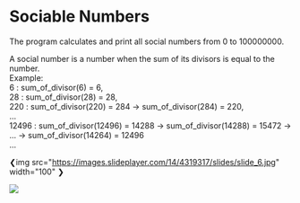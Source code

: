 # Sociable Νumbers
Τhe program calculates and print all social numbers from 0 to 100000000. <br/>

A social number is a number when the sum of its divisors is equal to the number. <br/>
Example: <br/>
         6   : sum_of_divisor(6) = 6, <br/>
         28  : sum_of_divisor(28) = 28, <br/>
         220 : sum_of_divisor(220) = 284 ->  sum_of_divisor(284) = 220, <br/>
         ... <br/>
         12496 : sum_of_divisor(12496) = 14288 -> sum_of_divisor(14288) = 15472 -> ... -> sum_of_divisor(14264) = 12496 <br/>
         ... <br/>
 
 
 ❮img src="https://images.slideplayer.com/14/4319317/slides/slide_6.jpg" width="100" ❯


![](https://images.slideplayer.com/14/4319317/slides/slide_6.jpg)
